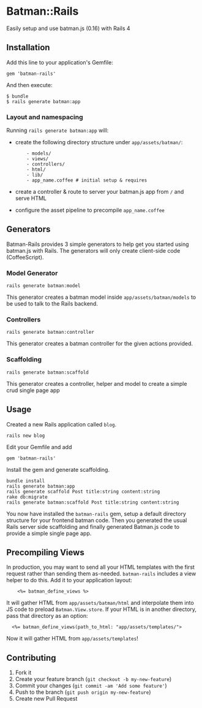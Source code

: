 # Batman::Rails

Easily setup and use batman.js (0.16) with Rails 4

## Installation

Add this line to your application's Gemfile:

    gem 'batman-rails'

And then execute:

    $ bundle
    $ rails generate batman:app

### Layout and namespacing

Running `rails generate batman:app` will:

- create the following directory structure under `app/assets/batman/`:
  
  ``` 
      - models/
      - views/
      - controllers/
      - html/
      - lib/
      - app_name.coffee # initial setup & requires
  ```

- create a controller & route to server your batman.js app from `/` and serve HTML 
- configure the asset pipeline to precompile `app_name.coffee`

## Generators

Batman-Rails provides 3 simple generators to help get you started using batman.js with Rails.
The generators will only create client-side code (CoffeeScript).

### Model Generator

    rails generate batman:model

This generator creates a batman model inside `app/assets/batman/models` to be used to talk to the Rails backend.

### Controllers

    rails generate batman:controller

This generator creates a batman controller for the given actions provided.

### Scaffolding

    rails generate batman:scaffold

This generator creates a controller, helper and model to create a simple crud single page app

## Usage

Created a new Rails application called `blog`.

    rails new blog

Edit your Gemfile and add

    gem 'batman-rails'

Install the gem and generate scaffolding.

    bundle install
    rails generate batman:app
    rails generate scaffold Post title:string content:string
    rake db:migrate
    rails generate batman:scaffold Post title:string content:string

You now have installed the `batman-rails` gem, setup a default directory structure for your frontend batman code. Then you generated the usual Rails server side scaffolding and finally generated Batman.js code to provide a simple single page app.

## Precompiling Views

In production, you may want to send all your HTML templates with the first request rather than sending them as-needed. `batman-rails` includes a view helper to do this. Add it to your application layout:

```erb
    <%= batman_define_views %>
```

It will gather HTML from `app/assets/batman/html` and interpolate them into JS code to preload `Batman.View.store`. If your HTML is in another directory, pass that directory as an option:

```erb
  <%= batman_define_views(path_to_html: "app/assets/templates/">
```

Now it will gather HTML from `app/assets/templates`!

## Contributing

1. Fork it
2. Create your feature branch (`git checkout -b my-new-feature`)
3. Commit your changes (`git commit -am 'Add some feature'`)
4. Push to the branch (`git push origin my-new-feature`)
5. Create new Pull Request
